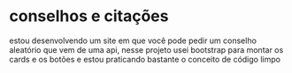 # conselhos e citações 
estou desenvolvendo um site em que você pode pedir um conselho aleatório que vem de uma api, nesse projeto usei bootstrap para montar os cards e os botões e estou praticando bastante o conceito de código limpo
